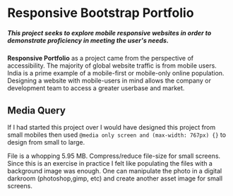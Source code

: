 # Responsive Bootstrap Portfolio

##### This project seeks to explore mobile responsive websites in order to demonstrate proficiency in meeting the user's needs.

**Responsive Portfolio** as a project came from the perspective of accessibility. The majority of global
website traffic is from mobile users. India is a prime example of a mobile-first or mobile-only
online population. Designing a website with mobile-users in mind allows the company or development
team to access a greater userbase and market.




## Media Query

If I had started this project over I would have designed this project from small mobiles 
then used `@media only screen and (max-width: 767px) {}` to design from small to large.

File is a whopping 5.95 MB. Compress/reduce file-size for small screens. Since this is an 
exercise in practice I felt like populating the files with a background image was enough. One can 
manipulate the photo in a digital darkroom (photoshop,gimp, etc) and create another 
asset image for small screens.
